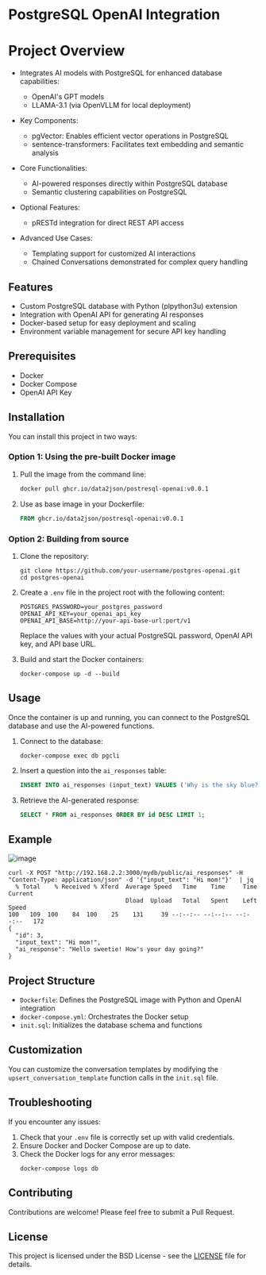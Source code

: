 # PostgreSQL OpenAI Integration

# Project Overview

- Integrates AI models with PostgreSQL for enhanced database capabilities:
  - OpenAI's GPT models
  - LLAMA-3.1 (via OpenVLLM for local deployment)

- Key Components:
  - pgVector: Enables efficient vector operations in PostgreSQL
  - sentence-transformers: Facilitates text embedding and semantic analysis

- Core Functionalities:
  - AI-powered responses directly within PostgreSQL database
  - Semantic clustering capabilities on PostgreSQL

- Optional Features:
  - pRESTd integration for direct REST API access

- Advanced Use Cases:
  - Templating support for customized AI interactions
  - Chained Conversations demonstrated for complex query handling
## Features

- Custom PostgreSQL database with Python (plpython3u) extension
- Integration with OpenAI API for generating AI responses
- Docker-based setup for easy deployment and scaling
- Environment variable management for secure API key handling

## Prerequisites

- Docker
- Docker Compose
- OpenAI API Key

## Installation

You can install this project in two ways:

### Option 1: Using the pre-built Docker image

1. Pull the image from the command line:
   ```bash
   docker pull ghcr.io/data2json/postresql-openai:v0.0.1
   ```

2. Use as base image in your Dockerfile:
   ```dockerfile
   FROM ghcr.io/data2json/postresql-openai:v0.0.1
   ```

### Option 2: Building from source

1. Clone the repository:
   ```
   git clone https://github.com/your-username/postgres-openai.git
   cd postgres-openai
   ```

2. Create a `.env` file in the project root with the following content:
   ```
   POSTGRES_PASSWORD=your_postgres_password
   OPENAI_API_KEY=your_openai_api_key
   OPENAI_API_BASE=http://your-api-base-url:port/v1
   ```

   Replace the values with your actual PostgreSQL password, OpenAI API key, and API base URL.

3. Build and start the Docker containers:
   ```
   docker-compose up -d --build
   ```

## Usage

Once the container is up and running, you can connect to the PostgreSQL database and use the AI-powered functions.

1. Connect to the database:
   ```
   docker-compose exec db pgcli
   ```

2. Insert a question into the `ai_responses` table:
   ```sql
   INSERT INTO ai_responses (input_text) VALUES ('Why is the sky blue?');
   ```

3. Retrieve the AI-generated response:
   ```sql
   SELECT * FROM ai_responses ORDER BY id DESC LIMIT 1;
   ```

## Example
![image](https://github.com/user-attachments/assets/fe315574-987b-433e-ab8e-e1817a48ed67)


```
curl -X POST "http://192.168.2.2:3000/mydb/public/ai_responses" -H "Content-Type: application/json" -d '{"input_text": "Hi mom!"}'  | jq 
  % Total    % Received % Xferd  Average Speed   Time    Time     Time  Current
                                 Dload  Upload   Total   Spent    Left  Speed
100   109  100    84  100    25    131     39 --:--:-- --:--:-- --:--:--   172
{
  "id": 3,
  "input_text": "Hi mom!",
  "ai_response": "Hello sweetie! How's your day going?"
}
```



## Project Structure

- `Dockerfile`: Defines the PostgreSQL image with Python and OpenAI integration
- `docker-compose.yml`: Orchestrates the Docker setup
- `init.sql`: Initializes the database schema and functions

## Customization

You can customize the conversation templates by modifying the `upsert_conversation_template` function calls in the `init.sql` file.

## Troubleshooting

If you encounter any issues:

1. Check that your `.env` file is correctly set up with valid credentials.
2. Ensure Docker and Docker Compose are up to date.
3. Check the Docker logs for any error messages:
   ```
   docker-compose logs db
   ```

## Contributing

Contributions are welcome! Please feel free to submit a Pull Request.

## License

This project is licensed under the BSD License - see the [LICENSE](LICENSE) file for details.
